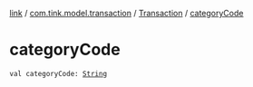 [link](../../index.md) / [com.tink.model.transaction](../index.md) / [Transaction](index.md) / [categoryCode](./category-code.md)

# categoryCode

`val categoryCode: `[`String`](https://kotlinlang.org/api/latest/jvm/stdlib/kotlin/-string/index.html)